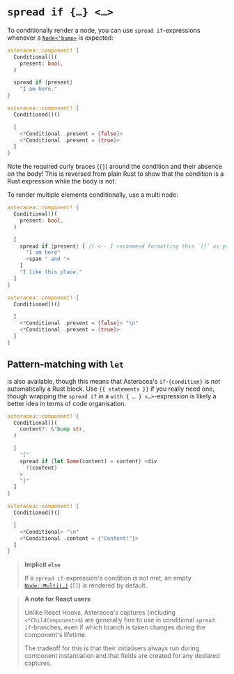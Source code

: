 # `spread if {…} <…>`

To conditionally render a node, you can use `spread if`-expressions whenever a [`Node<'bump>`]() is expected:

```rust asteracea=Conditioned
asteracea::component! {
  Conditional()(
    present: bool,
  )

  spread if {present}
    "I am here."
}

asteracea::component! {
  Conditioned()()

  [
    <*Conditional .present = {false}>
    <*Conditional .present = {true}>
  ]
}
```

Note the required curly braces (`{}`) around the condition and their absence on the body! This is reversed from plain Rust to show that the condition is a Rust expression while the body is not.

To render multiple elements conditionally, use a multi node:

```rust asteracea=Conditioned
asteracea::component! {
  Conditional()(
    present: bool,
  )

  [
    spread if {present} [ // <-- I recommend formatting this `[]` as you would format `{}` in Rust.
      "I am here"
      <span " and ">
    ]
    "I like this place."
  ]
}

asteracea::component! {
  Conditioned()()

  [
    <*Conditional .present = {false}> "\n"
    <*Conditional .present = {true}>
  ]
}
```

## Pattern-matching with `let`

is also available, though this means that Asteracea's `if`-`{condition}` is *not* automatically a Rust block. Use `{{ statements }}` if you really need one, though wrapping the `spread if` in a `with { … } <…>`-expression is likely a better idea in terms of code organisation.

```rust asteracea=Conditioned
asteracea::component! {
  Conditional()(
    content?: &'bump str,
  )

  [
    "["
    spread if {let Some(content) = content} <div
      !{content}
    >
    "]"
  ]
}

asteracea::component! {
  Conditioned()()

  [
    <*Conditional> "\n"
    <*Conditional .content = {"Content!"}>
  ]
}
```

> **Implicit `else`**
>
> If a `spread if`-expression's condition is not met, an empty [`Node::Multi(…)`]() (`[]`) is rendered by default.

<!-- intentionally split -->

> **A note for React users**
>
> Unlike React Hooks, Asteracea's captures (including `<*ChildComponent>`s) are generally fine to use in conditional `spread if`-branches, even if which branch is taken changes during the component's lifetime.
>
> The tradeoff for this is that their initialisers always run during component instantiation and that fields are created for any declared captures.
